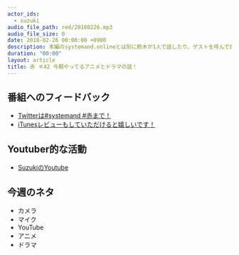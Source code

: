 ```yaml
---
actor_ids:
  - suzuki  
audio_file_path: red/20180226.mp3
audio_file_size: 0
date: 2018-02-26 00:00:00 +0900
description: 本編のsystemand.onlineとは別に鈴木が1人で話したり、ゲストを呼んで楽しくおしゃべりしちゃおう！っていうPodcastです！収録は2月25日です。
duration: "00:00"
layout: article
title: 赤 ＃42 今期やってるアニメとドラマの話！
---
```

## 番組へのフィードバック
* [Twitterは#systemand #赤まで！](https://twitter.com/search?q=%23systemand)
* [iTunesレビューもしていただけると嬉しいです！](https://itunes.apple.com/jp/podcast/systemand-online/id1205168408?mt=2)

## Youtuber的な活動
* [SuzukiのYoutube](https://www.youtube.com/channel/UCqTozqKO5AWD8OccCnW3Rvw)

## 今週のネタ
* カメラ
* マイク
* YouTube
* アニメ
* ドラマ
